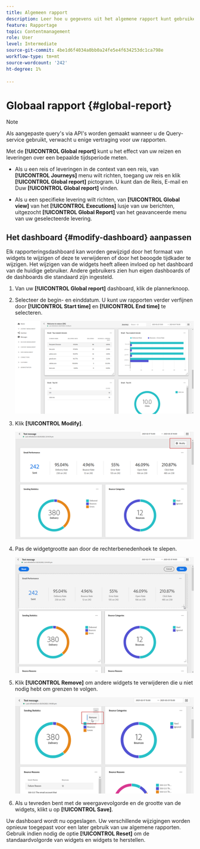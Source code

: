 ```yaml
---
title: Algemeen rapport
description: Leer hoe u gegevens uit het algemene rapport kunt gebruiken
feature: Rapportage
topic: Contentmanagement
role: User
level: Intermediate
source-git-commit: 4be1d6f4034a0bb0a24fe5e4f634253dc1ca798e
workflow-type: tm+mt
source-wordcount: '242'
ht-degree: 1%

---
```


# Globaal rapport {#global-report}

>[!NOTE]
>
> Als aangepaste query&#39;s via API&#39;s worden gemaakt wanneer u de Query-service gebruikt, verwacht u enige vertraging voor uw rapporten.

Met de **[!UICONTROL Global report]** kunt u het effect van uw reizen en leveringen over een bepaalde tijdsperiode meten.

* Als u een reis of leveringen in de context van een reis, van **[!UICONTROL Journeys]** menu wilt richten, toegang uw reis en klik **[!UICONTROL Global report]** pictogram. U kunt dan de Reis, E-mail en Duw **[!UICONTROL Global report]** vinden.

* Als u een specifieke levering wilt richten, van **[!UICONTROL Global view]** van het **[!UICONTROL Executions]** lusje van uw berichten, uitgezocht **[!UICONTROL Global Report]** van het geavanceerde menu van uw geselecteerde levering.

## Het dashboard {#modify-dashboard} aanpassen

Elk rapporteringsdashboard kan worden gewijzigd door het formaat van widgets te wijzigen of deze te verwijderen of door het beoogde tijdkader te wijzigen. Het wijzigen van de widgets heeft alleen invloed op het dashboard van de huidige gebruiker. Andere gebruikers zien hun eigen dashboards of de dashboards die standaard zijn ingesteld.

1. Van uw **[!UICONTROL Global report]** dashboard, klik de plannerknoop.

1. Selecteer de begin- en einddatum. U kunt uw rapporten verder verfijnen door **[!UICONTROL Start time]** en **[!UICONTROL End time]** te selecteren.

   ![](../assets/global_report_6.png)

1. Klik **[!UICONTROL Modify]**.

   ![](../assets/global_report_8.png)

1. Pas de widgetgrootte aan door de rechterbenedenhoek te slepen.

   ![](../assets/global_report_9.png)

1. Klik **[!UICONTROL Remove]** om andere widgets te verwijderen die u niet nodig hebt om grenzen te volgen.

   ![](../assets/global_report_10.png)

1. Als u tevreden bent met de weergavevolgorde en de grootte van de widgets, klikt u op **[!UICONTROL Save]**.

Uw dashboard wordt nu opgeslagen. Uw verschillende wijzigingen worden opnieuw toegepast voor een later gebruik van uw algemene rapporten. Gebruik indien nodig de optie **[!UICONTROL Reset]** om de standaardvolgorde van widgets en widgets te herstellen.
